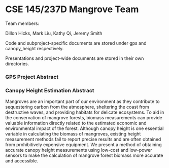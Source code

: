 # CSE 145/237D Mangrove Team

Team members:

Dillon Hicks, Mark Liu, Kathy Qi, Jeremy Smith

Code and subproject-specific documents are stored under gps and canopy_height respectively.

Presentations and project-wide documents are stored in their own directories.

### GPS Project Abstract

### Canopy Height Estimation Abstract

Mangroves are an important part of our environment as they contribute to sequestering carbon from the atmosphere, sheltering the coast from destructive waves, and providing habitats for delicate ecosystems. To aid in the conservation of mangrove forests, biomass measurements can provide valuable information directly related to the estimated economic and environmental impact of the forest. Although canopy height is one essential variable in calculating the biomass of mangroves, existing height measurement methods fail to report precise results and are often obtained from prohibitively expensive equipment. We present a method of obtaining accurate canopy height measurements using low-cost and low-power sensors to make the calculation of mangrove forest biomass more accurate and accessible. 


